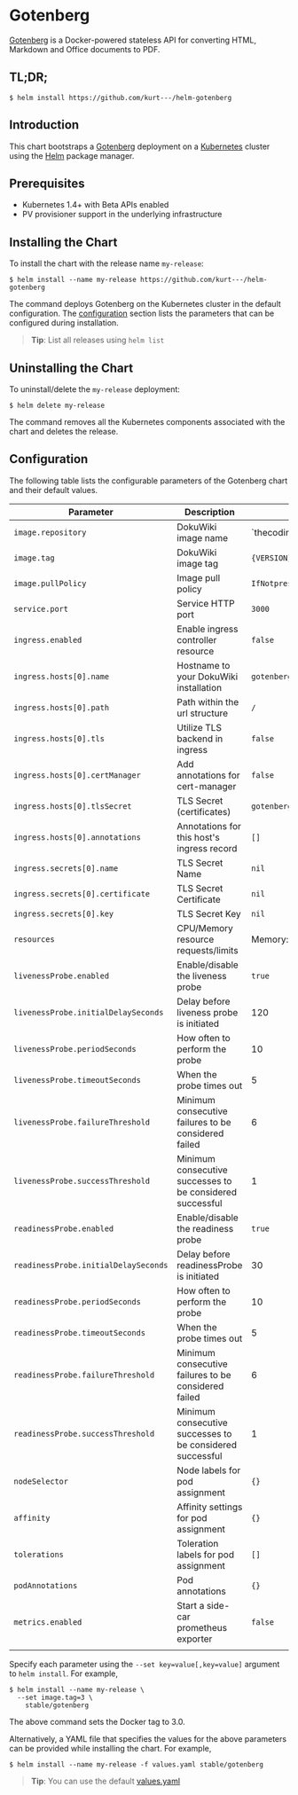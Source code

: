 # Gotenberg

[Gotenberg](https://thecodingmachine.github.io/gotenberg) is a Docker-powered stateless API for converting HTML, Markdown and Office documents to PDF.

## TL;DR;

```console
$ helm install https://github.com/kurt---/helm-gotenberg
```

## Introduction

This chart bootstraps a [Gotenberg](https://thecodingmachine.github.io/gotenberg) deployment on a [Kubernetes](http://kubernetes.io) cluster using the [Helm](https://helm.sh) package manager.

## Prerequisites

- Kubernetes 1.4+ with Beta APIs enabled
- PV provisioner support in the underlying infrastructure

## Installing the Chart

To install the chart with the release name `my-release`:

```console
$ helm install --name my-release https://github.com/kurt---/helm-gotenberg
```

The command deploys Gotenberg on the Kubernetes cluster in the default configuration. The [configuration](#configuration) section lists the parameters that can be configured during installation.

> **Tip**: List all releases using `helm list`

## Uninstalling the Chart

To uninstall/delete the `my-release` deployment:

```console
$ helm delete my-release
```

The command removes all the Kubernetes components associated with the chart and deletes the release.

## Configuration

The following table lists the configurable parameters of the Gotenberg chart and their default values.

|              Parameter               |               Description                                  |                   Default                     |
|--------------------------------------|------------------------------------------------------------|-----------------------------------------------|
| `image.repository`                   | DokuWiki image name                                        | `thecodingmachine/gotenberg                   |
| `image.tag`                          | DokuWiki image tag                                         | `{VERSION}`                                   |
| `image.pullPolicy`                   | Image pull policy                                          | `IfNotpresent`                                |   | `service.type`                       | Kubernetes Service type                                    | `CluserIP`                                    |
| `service.port`                       | Service HTTP port                                          | `3000`                                        |
| `ingress.enabled`                    | Enable ingress controller resource                         | `false`                                       |
| `ingress.hosts[0].name`              | Hostname to your DokuWiki installation                     | `gotenberg.local`                              |
| `ingress.hosts[0].path`              | Path within the url structure                              | `/`                                           |
| `ingress.hosts[0].tls`               | Utilize TLS backend in ingress                             | `false`                                       |
| `ingress.hosts[0].certManager`       | Add annotations for cert-manager                           | `false`                                       |
| `ingress.hosts[0].tlsSecret`         | TLS Secret (certificates)                                  | `gotenberg.local-tls`                          |
| `ingress.hosts[0].annotations`       | Annotations for this host's ingress record                 | `[]`                                          |
| `ingress.secrets[0].name`            | TLS Secret Name                                            | `nil`                                         |
| `ingress.secrets[0].certificate`     | TLS Secret Certificate                                     | `nil`                                         |
| `ingress.secrets[0].key`             | TLS Secret Key                                             | `nil`                                         |
| `resources`                          | CPU/Memory resource requests/limits                        |  Memory: `512Mi`, CPU: `600m`                 |
| `livenessProbe.enabled`              | Enable/disable the liveness probe                          | `true`                                        |
| `livenessProbe.initialDelaySeconds`  | Delay before liveness probe is initiated                   | 120                                           |
| `livenessProbe.periodSeconds`        | How often to perform the probe                             | 10                                            |
| `livenessProbe.timeoutSeconds`       | When the probe times out                                   | 5                                             |
| `livenessProbe.failureThreshold`     | Minimum consecutive failures to be considered failed       | 6                                             |
| `livenessProbe.successThreshold`     | Minimum consecutive successes to be considered successful  | 1                                             |
| `readinessProbe.enabled`             | Enable/disable the readiness probe                         | `true`                                        |
| `readinessProbe.initialDelaySeconds` | Delay before readinessProbe is initiated                   | 30                                            |
| `readinessProbe.periodSeconds   `    | How often to perform the probe                             | 10                                            |
| `readinessProbe.timeoutSeconds`      | When the probe times out                                   | 5                                             |
| `readinessProbe.failureThreshold`    | Minimum consecutive failures to be considered failed       | 6                                             |
| `readinessProbe.successThreshold`    | Minimum consecutive successes to be considered successful  | 1                                             |
| `nodeSelector`                       | Node labels for pod assignment                             | `{}`                                          |
| `affinity`                           | Affinity settings for pod assignment                       | `{}`                                          |
| `tolerations`                        | Toleration labels for pod assignment                       | `[]`                                          |
| `podAnnotations`                     | Pod annotations                                            | `{}`                                          |
| `metrics.enabled`                    | Start a side-car prometheus exporter                       | `false`                                       |
                               |



Specify each parameter using the `--set key=value[,key=value]` argument to `helm install`. For example,

```console
$ helm install --name my-release \
  --set image.tag=3 \
    stable/gotenberg
```

The above command sets the Docker tag to 3.0.

Alternatively, a YAML file that specifies the values for the above parameters can be provided while installing the chart. For example,

```console
$ helm install --name my-release -f values.yaml stable/gotenberg
```

> **Tip**: You can use the default [values.yaml](values.yaml)

